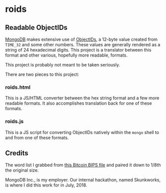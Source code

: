 # roids
## Readable ObjectIDs

[MongoDB](https://mongodb.com) makes extensive use of [ObjectIDs](https://docs.mongodb.com/manual/reference/method/ObjectId/), a 12-byte value created from `TIME_32` and some other numbers.
These values are generally rendered as a string of 24 hexadecimal digits.
This project is a translator between this format and other various, hopefully more readable, formats.

This project is probably not meant to be taken seriously.

There are two pieces to this project:

### roids.html

This is a JS/HTML converter between the hex string format and a few more readable formats. It also accomplishes translation back for one of these formats.

### roids.js

This is a JS script for converting ObjectIDs natively within the `mongo` shell to and from one of these formats.

## Credits
The word list I grabbed from [this Bitcoin BIPS file](https://github.com/bitcoin/bips/blob/master/bip-0039/english.txt) and paired it down to 1/8th the original size.

MongoDB Inc., is my employer. Our internal hackathon, named Skunkworks, is where I did this work for in July, 2018.